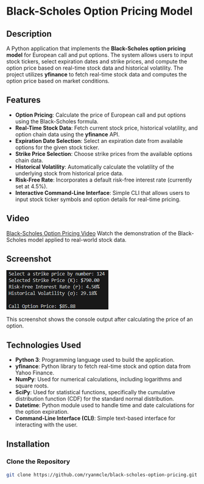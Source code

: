 # Black-Scholes Option Pricing Model

## Description
A Python application that implements the **Black-Scholes option pricing model** for European call and put options. The system allows users to input stock tickers, select expiration dates and strike prices, and compute the option price based on real-time stock data and historical volatility. The project utilizes **yfinance** to fetch real-time stock data and computes the option price based on market conditions.

## Features

- **Option Pricing**: Calculate the price of European call and put options using the Black-Scholes formula.
- **Real-Time Stock Data**: Fetch current stock price, historical volatility, and option chain data using the **yfinance** API.
- **Expiration Date Selection**: Select an expiration date from available options for the given stock ticker.
- **Strike Price Selection**: Choose strike prices from the available options chain data.
- **Historical Volatility**: Automatically calculate the volatility of the underlying stock from historical price data.
- **Risk-Free Rate**: Incorporates a default risk-free interest rate (currently set at 4.5%).
- **Interactive Command-Line Interface**: Simple CLI that allows users to input stock ticker symbols and option details for real-time pricing.

## Video
[Black-Scholes Option Pricing Video](https://github.com/ryanmcle/Black-Scholes-Option-Pricing/blob/main/black_Scholes-ezgif.com-video-to-gif-converter.gif) 
Watch the demonstration of the Black-Scholes model applied to real-world stock data.

## Screenshot
![Black-Scholes Screenshot](https://github.com/ryanmcle/Black-Scholes-Option-Pricing/blob/main/black_scholes.png)

This screenshot shows the console output after calculating the price of an option.

## Technologies Used

- **Python 3**: Programming language used to build the application.
- **yfinance**: Python library to fetch real-time stock and option data from Yahoo Finance.
- **NumPy**: Used for numerical calculations, including logarithms and square roots.
- **SciPy**: Used for statistical functions, specifically the cumulative distribution function (CDF) for the standard normal distribution.
- **Datetime**: Python module used to handle time and date calculations for the option expiration.
- **Command-Line Interface (CLI)**: Simple text-based interface for interacting with the user.

## Installation

### Clone the Repository

```bash
git clone https://github.com/ryanmcle/black-scholes-option-pricing.git
